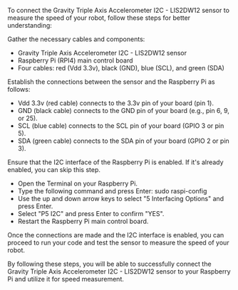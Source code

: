 To connect the Gravity Triple Axis Accelerometer I2C - LIS2DW12 sensor to measure the speed of your robot, follow these steps for better understanding:

Gather the necessary cables and components:

* Gravity Triple Axis Accelerometer I2C - LIS2DW12 sensor
* Raspberry Pi (RPI4) main control board
* Four cables: red (Vdd 3.3v), black (GND), blue (SCL), and green (SDA)

Establish the connections between the sensor and the Raspberry Pi as follows:

* Vdd 3.3v (red cable) connects to the 3.3v pin of your board (pin 1).
* GND (black cable) connects to the GND pin of your board (e.g., pin 6, 9, or 25).
* SCL (blue cable) connects to the SCL pin of your board (GPIO 3 or pin 5).
* SDA (green cable) connects to the SDA pin of your board (GPIO 2 or pin 3).

Ensure that the I2C interface of the Raspberry Pi is enabled. If it's already enabled, you can skip this step.

* Open the Terminal on your Raspberry Pi.
* Type the following command and press Enter: sudo raspi-config
* Use the up and down arrow keys to select "5 Interfacing Options" and press Enter.
* Select "P5 I2C" and press Enter to confirm "YES".
* Restart the Raspberry Pi main control board.

Once the connections are made and the I2C interface is enabled, you can proceed to run your code and test the sensor to measure the speed of your robot.

By following these steps, you will be able to successfully connect the Gravity Triple Axis Accelerometer I2C - LIS2DW12 sensor to your Raspberry Pi and utilize it for speed measurement.